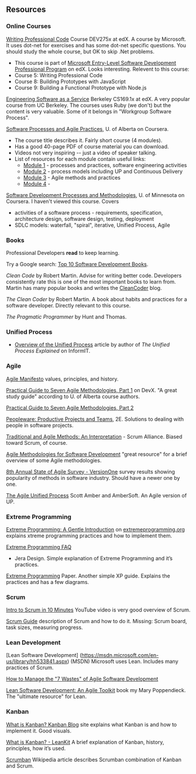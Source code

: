 ## Resources

### Online Courses

[Writing Professional Code](https://courses.edx.org/courses/course-v1:Microsoft+DEV275x+2T2017) Course DEV275x at edX.  A course by Microsoft. It uses dot-net for exercises and has some dot-net specific questions.  You should study the whole course, but OK to skip .Net problems.
  * This course is part of [Microsoft Entry-Level Software Development Professional Program](https://www.edx.org/microsoft-professional-program-entry-level-software) on edX.  Looks interesting. Relevent to this course:
  * Course 5: Writing Professional Code
  * Course 8: Building Prototypes with JavaScript
  * Course 9: Building a Functional Prototype with Node.js

[Engineering Software as a Service](https://courses.edx.org/courses/BerkeleyX/CS_CS169.1x/1T2014/course/) Berkeley CS169.1x at edX.  A very popular course from UC Berkeley.  The courses uses Ruby (we don't) but the content is very valuable.  Some of it belongs in "Workgroup Software Process".

[Software Processes and Agile Practices](https://www.coursera.org/learn/software-processes-and-agile-practices), U. of Alberta on Coursera. 
  * The course title describes it.  Fairly short course (4 modules).
  * Has a good 40-page PDF of course material you can download.
  * Videos not very inspiring -- just a video of speaker talking.
  * List of resources for each module contain useful links:
    - [Module 1](https://www.coursera.org/learn/software-processes-and-agile-practices/resources/bSF4Y) - processes and practices, software engineering activities
    - [Module 2](https://www.coursera.org/learn/software-processes-and-agile-practices/resources/oxN4J) - process models including UP and Continuous Delivery
    - [Module 3](https://www.coursera.org/learn/software-processes-and-agile-practices/resources/LeuQL) - Agile methods and practices
    - [Module 4](https://www.coursera.org/learn/software-processes-and-agile-practices/resources/UWBx1) -

[Software Development Processes and Methodologies](https://www.coursera.org/learn/software-processes/), U. of Minnesota on Coursera. I haven't viewed this course. Covers 
 * activities of a software process - requirements, specification, architecture design, software design, testing, deployment
 * SDLC models: waterfall, "spiral", iterative, Unified Process, Agile




### Books

Professional Developers **read** to keep learning.

Try a Google search: [Top 10 Software Development Books](https://www.google.co.th/search?q=top+10+software+development+books&oq=top+10+software+development+books).

*Clean Code* by Robert Martin.  Advise for writing better code. Developers consistently rate this is one of the most important books to learn from.  Martin has many popular books and writes the [CleanCoder](http://cleancoder.com) blog.  

*The Clean Coder* by Robert Martin.  A book about habits and practices for a software developer. Directly relevant to this course.

*The Pragmatic Programmer* by Hunt and Thomas.

### Unified Process

* [Overview of the Unified Process](http://www.informit.com/articles/article.aspx?p=24671) article by author of *The Unified Process Explained* on InformIT.

### Agile 

[Agile Manifesto](http://www.agilemanifesto.org/) values, principles, and history.

[Practical Guide to Seven Agile Methodologies, Part 1](http://www.devx.com/architect/Article/32761) on DevX.  "A great study guide" according to U. of Alberta course authors.

[Practical Guide to Seven Agile Methodologies, Part 2](http://www.devx.com/architect/Article/32836)


[Peopleware: Productive Projects and Teams](https://www.amazon.com/Peopleware-Productive-Projects-Teams-Second/dp/0932633439), 2E. Solutions to dealing with people in software projects. 

[Traditional and Agile Methods: An Interpretation](https://www.scrumalliance.org/community/articles/2013/january/traditional-and-agile-methods-an-interpretation) - Scrum Alliance. Biased toward Scrum, of course. 

[Agile Methodologies for Software Development](https://www.versionone.com/agile-101/agile-methodologies/)
"great resource" for a brief overview of some Agile methodologies. 

[8th Annual State of Agile Survey - VersionOne](https://www.versionone.com/pdf/2013-state-of-agile-survey.pdf)
survey results showing popularity of methods in software industry.  Should have a newer one by one.

[The Agile Unified Process](http://www.ambysoft.com/unifiedprocess/agileUP.html) Scott Amber and AmberSoft. An Agile version of UP. 

### Extreme Programming

[Extreme Programming: A Gentle Introduction](http://www.extremeprogramming.org/)
on [extremeprogramming.org](http://www.extremeprogramming.org/) explains xtreme programming practices and how to implement them.

[Extreme Programming FAQ](http://www.jera.com/techinfo/xpfaq.html)
- Jera Design.  Simple explanation of Extreme Programming and it’s practices.

[Extreme Programming](http://www.umsl.edu/~sauter/analysis/f06Papers/Hutagalung/) Paper.  Another simple XP guide. Explains the practices and has a few diagrams. 


### Scrum

[Intro to Scrum in 10 Minutes](https://www.youtube.com/watch?v=XU0llRltyFM) YouTube video is very good overview of Scrum.

[Scrum Guide](http://www.scrumguides.org/) description of Scrum and how to do it. Missing: Scrum board, task sizes, measuring progress.


### Lean Development

[Lean Software Development] (https://msdn.microsoft.com/en-us/library/hh533841.aspx) (MSDN) Microsoft uses Lean. Includes many practices of Scrum. 

[How to Manage the "7 Wastes" of Agile Software Development](https://www.scrumalliance.org/community/articles/2013/september/how-to-manage-the-7-wastes%E2%80%9D-of-agile-software-deve)

[Lean Software Development: An Agile Toolkit](https://www.amazon.com/Lean-Software-Development-Agile-Toolkit/dp/0321150783) book my Mary Poppendieck. The "ultimate resource" for Lean.


### Kanban

[What is Kanban? Kanban Blog](http://kanbanblog.com/explained/) site explains what Kanban is and how to implement it. Good visuals.

[What is Kanban? - LeanKit](https://leankit.com/learn/kanban/what-is-kanban/) A brief explanation of Kanban, history, principles, how it’s used.

[Scrumban](https://en.wikipedia.org/wiki/Scrumban)
Wikipedia article describes Scrumban combination of Kanban and Scrum.

